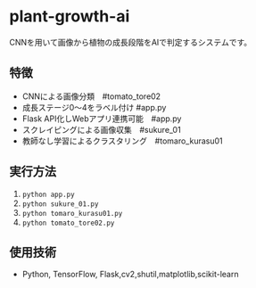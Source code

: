 # plant-growth-ai
CNNを用いて画像から植物の成長段階をAIで判定するシステムです。

## 特徴
- CNNによる画像分類　#tomato_tore02
- 成長ステージ0〜4をラベル付け  #app.py
- Flask API化しWebアプリ連携可能　#app.py
- スクレイピングによる画像収集　#sukure_01
- 教師なし学習によるクラスタリング　#tomaro_kurasu01
## 実行方法
1. `python app.py`
2. `python sukure_01.py`
3. `python tomaro_kurasu01.py`
4. `python tomato_tore02.py`


## 使用技術
- Python, TensorFlow, Flask,cv2,shutil,matplotlib,scikit-learn
